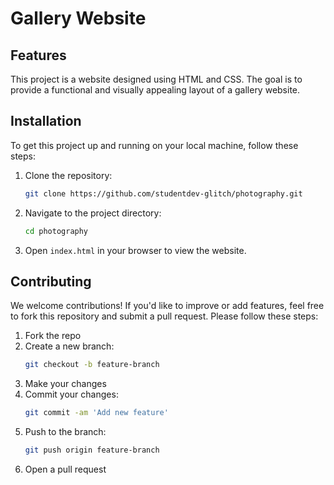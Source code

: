 # Gallery Website

## Features
This project is a website designed using HTML and CSS. The goal is to provide a functional and visually appealing layout of a gallery website.

## Installation
To get this project up and running on your local machine, follow these steps:

1. Clone the repository:
    ```sh
    git clone https://github.com/studentdev-glitch/photography.git
    ```
2. Navigate to the project directory:
    ```sh
    cd photography
    ```
3. Open `index.html` in your browser to view the website.

## Contributing
We welcome contributions! If you'd like to improve or add features, feel free to fork this repository and submit a pull request. Please follow these steps:

1. Fork the repo
2. Create a new branch:
    ```sh
    git checkout -b feature-branch
    ```
3. Make your changes
4. Commit your changes:
    ```sh
    git commit -am 'Add new feature'
    ```
5. Push to the branch:
    ```sh
    git push origin feature-branch
    ```
6. Open a pull request

